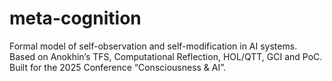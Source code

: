 # meta-cognition
Formal model of self-observation and self-modification in AI systems. Based on Anokhin’s TFS, Computational Reflection, HOL/QTT, GCI and PoC. Built for the 2025 Conference “Consciousness &amp; AI”.
